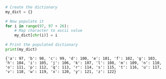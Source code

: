 ```python
# Create the dictionary
my_dict = {}
 
# Now populate it
for i in range(97, 97 + 26):
    # Map character to ascii value
    my_dict[chr(i)] = i
 
# Print the populated dictionary
print(my_dict)
```

    {'a': 97, 'b': 98, 'c': 99, 'd': 100, 'e': 101, 'f': 102, 'g': 103, 'h': 104, 'i': 105, 'j': 106, 'k': 107, 'l': 108, 'm': 109, 'n': 110, 'o': 111, 'p': 112, 'q': 113, 'r': 114, 's': 115, 't': 116, 'u': 117, 'v': 118, 'w': 119, 'x': 120, 'y': 121, 'z': 122}
    


```python

```
